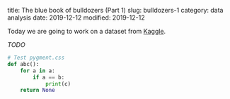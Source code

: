 title: The blue book of bulldozers (Part 1)
slug: bulldozers-1
category: data analysis
date: 2019-12-12
modified: 2019-12-12


Today we are going to work on a dataset from [Kaggle](https://www.kaggle.com/).

*TODO*

```python
# Test pygment.css
def abc():
    for a in a:
        if a == b:
            print(c)
    return None
```
